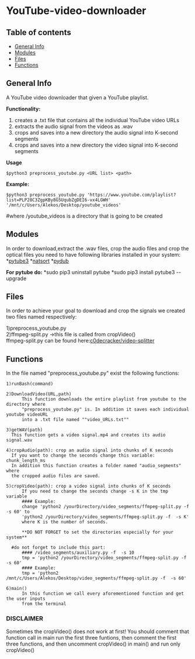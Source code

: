 # YouTube-video-downloader

## Table of contents
* [General Info](#general-info)
* [Modules](#modules)
* [Files](#files)
* [Functions](#functions)

## General Info
A YouTube video downloader that given a YouTube playlist.

**Functionality:**
1. creates a .txt file that contains all the individual YouTube video URLs 
2. extracts the audio signal from the videos as .wav
3. crops and saves into a new directory the audio signal into K-second segments
4. crops and saves into a new directory the video signal into K-second segments

**Usage** 

```
$python3 preprocess_youtube.py <URL list> <path>
```

**Example:**

```  
$python3 preprocess_youtube.py 'https://www.youtube.com/playlist?list=PLP28C3ZgpKBy8G5UqubZgDEI6-vx4LGWH' '/mnt/c/Users/Alekos/Desktop/youtube_videos' 
```
#where /youtube_videos is a directory that is going to be created 

## Modules
In order to download,extract the .wav files, crop the audio files and crop the optical files
you need to have following libraries installed in your system:
*[pytube3](https://github.com/hbmartin/pytube3) 
*[natsort](https://pypi.org/project/natsort/)
*[pydub](https://pypi.org/project/pydub/)

**For pytube do:** 
*sudo pip3 uninstall pytube 
*sudo pip3 install pytube3 --upgrade 

## Files
In order to achieve your goal to download and crop the signals we created two files
named respectively: 

  1)preprocess_youtube.py <br>
  2)ffmpeg-split.py ->this file is called from cropVideo()<br>
    ffmpeg-split.py can be found here:[c0decracker/video-splitter](https://github.com/c0decracker/video-splitter/blob/master/ffmpeg-split.py)
    
## Functions 
In the file named "preprocess_youtube.py" exist the following functions:
	
  	1)runBash(command)
		
	2)DownloadVideo(URL,path)
          This function downloads the entire playlist from youtube to the directory where
          "preprocess_youtube.py" is. In addition it saves each individual youtube videoURL
          into a .txt file named ""video_URLs.txt"" 
	
	3)getWAV(path)
	  This function gets a video signal.mp4 and creates its audio signal.wav	

	4)cropAudio(path): crop an audio signal into chunks of K seconds
	  If you want to change the seconds change this variable: chunk_length_ms
	  In addition this function creates a folder named "audio_segments" where
	  the cropped audio files are saved. 

	5)cropVideo(path): crop a video signal into chunks of K seconds
          If you need to change the seconds change -s K in the tmp variable
          #### Example: 
          change 'python2 /yourDirectory/video_segments/ffmpeg-split.py -f  -s 60' to 
          'python2 /yourDirectory/video_segments/ffmpeg-split.py -f  -s K'
          where K is the number of seconds.

          **DO NOT FORGET to set the directories especially for your system**
  
	  #do not forget to include this part:
          #### /video_segments/auxiliary.py -f  -s 10
          tmp = 'python2 /yourDirectory/video_segments/ffmpeg-split.py -f  -s 60'
          #### Example:
          tmp = 'python2 /mnt/c/Users/Alekos/Desktop/video_segments/ffmpeg-split.py -f  -s 60'  

	6)main()
          In this function we call every aforementioned function and get the user inputs 
          from the terminal

### DISCLAIMER
Sometimes the cropVideo() does not work at first! You should comment that function call in main
run the first three funtions, then comment the first three functions, and then uncomment cropVideo() in main()
and run only cropVideo()
